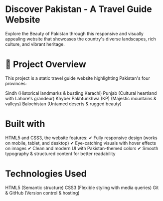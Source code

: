 # Discover Pakistan - A Travel Guide Website
 Explore the Beauty of Pakistan through this responsive and visually appealing website that showcases the country's diverse landscapes, rich culture, and vibrant heritage.

# 📌 Project Overview
This project is a static travel guide website highlighting Pakistan's four provinces:

Sindh (Historical landmarks & bustling Karachi)
Punjab (Cultural heartland with Lahore's grandeur)
Khyber Pakhtunkhwa (KP) (Majestic mountains & valleys)
Balochistan (Untamed deserts & rugged beauty)

# Built with
 HTML5 and CSS3, the website features:
✔ Fully responsive design (works on mobile, tablet, and desktop)
✔ Eye-catching visuals with hover effects on images
✔ Clean and modern UI with Pakistan-themed colors
✔ Smooth typography & structured content for better readability

# Technologies Used
HTML5 (Semantic structure)
CSS3 (Flexible styling with media queries)
Git & GitHub (Version control & hosting)